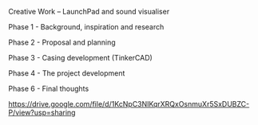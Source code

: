 Creative Work – LaunchPad and sound visualiser 

Phase 1 - Background, inspiration and research 

Phase 2 - Proposal and planning 

Phase 3 - Casing development (TinkerCAD)

Phase 4 - The project development 

Phase 6 - Final thoughts


https://drive.google.com/file/d/1KcNpC3NIKqrXRQxOsnmuXr5SxDUBZC-P/view?usp=sharing
